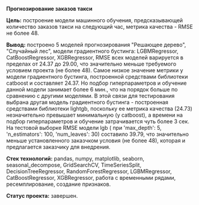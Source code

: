 ﻿
**Прогнозирование заказов такси**

**Цель:** построение модели машинного обучения, предсказывающей количество заказов такси на следующий час, метрика качества - RMSE не более 48.

**Вывод:**  построено 5 моделей прогнозирования "Решающее дерево", "Случайный лес", модели градиентного бустинга: LGBMRegressor, CatBoostRegressor, XGBRegressor, RMSE всех моделей варируется в пределах от 24.37 до 29.00, что значительно меньше требуемого условием проекта (не более 48). Самое низкое значение метрики у модели градиентного бустинга, построенной средствами библиотеки catboost и составляет 24.37. Но подбор гиперпараметров и обучение данной модели занимает более 6 мин., что на порядок больше по сравнению с другими моделями. В этой связи для тестирования выбрана другая модель градиентного бустинга - построенная средствами библиотеки lightgb, поскольку ее метрика качества (24.73) незначительно превышает минимальную (у catboost), а времени на подбор гиперпараметров и обучение затрачивается чуть более 3 сек. На тестовой выборке RMSE модели lgb ( при 'max_depth': 5, 'n_estimators': 100, 'num_leaves': 30) составило 39.79, что значительно меньше установленного заказчком условия (не более 48), которая и  предлагается заказчику для внедрения. 

**Стек технологий:** pandas, numpy, matplotlib, seaborn, seasonal_decompose, GridSearchCV, TimeSeriesSplit, DecisionTreeRegressor, RandomForestRegressor, LGBMRegressor, CatBoostRegressor, XGBRegressor, работа с временными рядами, ресемплирование, создание признаков.

**Статус проекта:** завершен.
